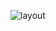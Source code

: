 ![layout](https://user-images.githubusercontent.com/41099212/114078746-071b2500-98c9-11eb-8cbd-2bb1a866d79d.gif)
